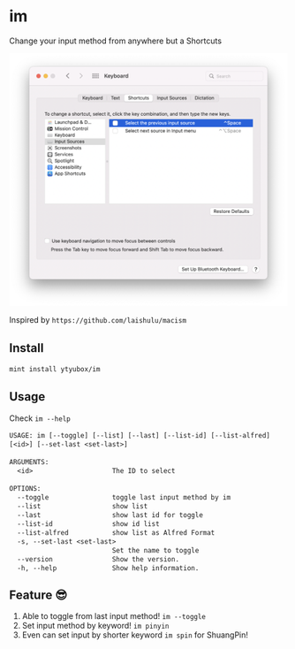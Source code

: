 # im
Change your input method from anywhere but a Shortcuts

![im - Shortcuts](SystemPreferances-Keyboard-Shortcuts.png)


Inspired by `https://github.com/laishulu/macism`

## Install

```bash
mint install ytyubox/im
```

## Usage

Check `im --help`

```text
USAGE: im [--toggle] [--list] [--last] [--list-id] [--list-alfred] [<id>] [--set-last <set-last>]

ARGUMENTS:
  <id>                    The ID to select

OPTIONS:
  --toggle                toggle last input method by im
  --list                  show list
  --last                  show last id for toggle
  --list-id               show id list
  --list-alfred           show list as Alfred Format
  -s, --set-last <set-last>
                          Set the name to toggle
  --version               Show the version.
  -h, --help              Show help information.

```

## Feature 😎

1. Able to toggle from last input method! `im --toggle`
2. Set input method by keyword! `im pinyin`
3. Even can set input by shorter keyword `im spin` for ShuangPin!
